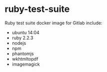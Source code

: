 # ruby-test-suite
Ruby test suite docker image for Gitlab
include: 
- ubuntu 14:04
- ruby 2.2.3
- nodejs
- npm
- phantomjs
- wkhtmltopdf
- imagemagick
